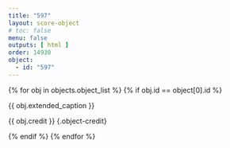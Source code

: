 ```yaml
---
title: "597"
layout: score-object
# toc: false
menu: false
outputs: [ html ]
order: 14930
object:
  - id: "597"
---
```


{% for obj in objects.object_list %}
{% if obj.id == object[0].id %}

{{ obj.extended_caption }}

{{ obj.credit }} {.object-credit}

{% endif %}
{% endfor %}
